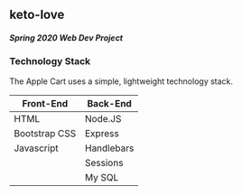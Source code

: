 ## keto-love
##### Spring 2020 Web Dev Project

### Technology Stack

The Apple Cart uses a simple, lightweight technology stack.

Front-End      | Back-End
---------------|---------
HTML           |  Node.JS
Bootstrap CSS  |  Express
Javascript     |  Handlebars
&nbsp;         |  Sessions
&nbsp;         |  My SQL
